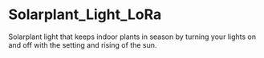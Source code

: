 # Solarplant_Light_LoRa
Solarplant light that keeps indoor plants in season by turning your lights on and off with the setting and rising of the sun.
